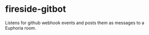 # fireside-gitbot
Listens for github webhook events and posts them as messages to a Euphoria room. 
